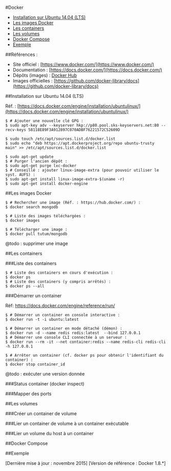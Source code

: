 #Docker

* [Installation sur Ubuntu 14.04 (LTS)](#installation)
* [Les images Docker](#images)
* [Les containers](#containers)
* [Les volumes](#volumes)
* [Docker Compose](#compose)
* [Exemple](#exemple)

##Références :

* Site officiel : [https://www.docker.com/](https://www.docker.com/)
* Documentation : [https://docs.docker.com/](https://docs.docker.com/)
* Dépôts (images) : [Docker Hub](https://hub.docker.com/)
* Images officielles : [https://github.com/docker-library/docs](https://github.com/docker-library/docs)

##<a name="installation"></a>Installation sur Ubuntu 14.04 (LTS)

Réf. : [https://docs.docker.com/engine/installation/ubuntulinux/](https://docs.docker.com/engine/installation/ubuntulinux/)

```
$ # Ajouter une nouvelle clé GPG :
$ sudo apt-key adv --keyserver hkp://p80.pool.sks-keyservers.net:80 --recv-keys 58118E89F3A912897C070ADBF76221572C52609D

$ sudo touch /etc/apt/sources.list.d/docker.list
$ sudo echo "deb https://apt.dockerproject.org/repo ubuntu-trusty main" >> /etc/apt/sources.list.d/docker.list

$ sudo apt-get update
$ # Purger l'ancien dépôt :
$ sudo apt-get purge lxc-docker
$ # Conseillé : ajouter linux-image-extra (pour pouvoir utiliser le syst. AUFS) :
$ sudo apt-get install linux-image-extra-$(uname -r)
$ sudo apt-get install docker-engine
```

##<a name="images">Les images Docker

```
$ # Rechercher une image (Réf. : https://hub.docker.com/) :
$ docker search mongodb

$ # Liste des images téléchargées :
$ docker images

$ # Télécharger une image :
$ docker pull tutum/mongodb
```

@todo : supprimer une image

##<a name="containers">Les containers

###Liste des containers

```
$ # Liste des containers en cours d'exécution :
$ docker ps
$ # Liste des containers (y compris arrêtés) :
$ docker ps --all
```

###Démarrer un container

Réf: https://docs.docker.com/engine/reference/run/

```
$ # Démarrer un container en console interactive :
$ docker run -t -i ubuntu:latest

$ # Démarrer un container en mode détaché (démon) :
$ docker run -d --name redis redis:latest  --bind 127.0.0.1
$ # Démarrer une console CLI connectée à un serveur :
$ docker run --rm -it --net container:redis --name redis-cli redis-cli -h 127.0.0.1

$ # Arrêter un container (cf. docker ps pour obtenir l'identifiant du container) :
$ docker stop container_id
```

@todo : exécuter une version donnée

###Status container (docker inspect)

###Mapper des ports

##<a name="volumes">Les volumes

###Créer un container de volume

###Lier un container de volume à un container exécutable

###Lier un volume du host à un container

##<a name="compose">Docker Compose

##<a name="exemple">Exemple

[Dernière mise à jour : novembre 2015]
[Version de référence : Docker 1.8.*]
